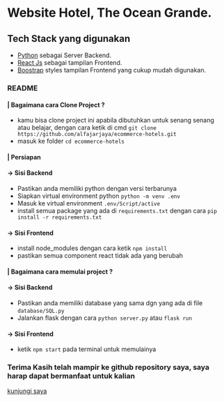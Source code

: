 # Website Hotel, The Ocean Grande.

## Tech Stack yang digunakan
- [Python](https://www.python.org/) sebagai Server Backend.
- [React Js](https://react.dev/) sebagai tampilan Frontend.
- [Boostrap](https://react-bootstrap.netlify.app/) styles tampilan Frontend yang cukup mudah digunakan.

### README
#### | Bagaimana cara Clone Project ?
- kamu bisa clone project ini apabila dibutuhkan untuk senang senang atau belajar, dengan cara ketik di cmd `git clone https://github.com/alfajarjaya/ecommerce-hotels.git`
- masuk ke folder `cd ecommerce-hotels`

#### | Persiapan 
#### -> Sisi Backend
- Pastikan anda memiliki python dengan versi terbarunya
- Siapkan virtual environment python `python -m venv .env`
- Masuk ke virtual environment `.env/Script/active`
- install semua package yang ada di `requirements.txt` dengan cara `pip install -r requirements.txt` 

#### -> Sisi Frontend
- install node_modules dengan cara ketik `npm install`
- pastikan semua component react tidak ada yang berubah

#### | Bagaimana cara memulai project ?

#### -> Sisi Backend
- Pastikan anda memiliki database yang sama dgn yang ada di file `database/SQL.py`
- Jalankan flask dengan cara `python server.py` atau `flask run`

#### -> Sisi Frontend
- ketik `npm start` pada terminal untuk memulainya

### Terima Kasih telah mampir ke github repository saya, saya harap dapat bermanfaat untuk kalian

[kunjungi saya](https://fajarsite.my.id)